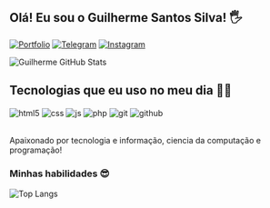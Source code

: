 ## Olá! Eu sou o Guilherme Santos Silva! 🖐️

[![Portfolio](https://img.shields.io/website?label=Portfólio&style=for-the-badge&url=https://sujeitoprogramador.com/)]([https://sujeitoprogramador.com](https://main--ornate-croquembouche-99edf7.netlify.app/))
[![Telegram](https://img.shields.io/badge/Telegram-2CA5E0?style=for-the-badge&logo=telegram&logoColor=white)](t.me/guilhermesantossilva)
[![Instagram](https://img.shields.io/badge/Instagram-E4405F?style=for-the-badge&logo=instagram&logoColor=white)](https://www.instagram.com/portfolio.guilhermess/)

![Guilherme GitHub Stats](https://github-readme-stats.vercel.app/api?username=guilhermesantossilva019&show_icons=true&theme=dracula&count_private=true)

## Tecnologias que eu uso no meu dia 👩‍💻

<div style="display: inline_block">
  <img align="center" alt="html5" src="https://img.shields.io/badge/HTML5-E34F26?style=for-the-badge&logo=html5&logoColor=white" />
  <img align="center" alt="css" src="https://img.shields.io/badge/CSS3-1572B6?style=for-the-badge&logo=css3&logoColor=white" />
  <img align="center" alt="js" src="https://img.shields.io/badge/JavaScript-F7DF1E?style=for-the-badge&logo=javascript&logoColor=black" />
  <img align="center" alt="php" src="https://img.shields.io/badge/PHP-777BB4?style=for-the-badge&logo=php&logoColor=white" />
  <img align="center" alt="git" src="https://img.shields.io/badge/GIT-E44C30?style=for-the-badge&logo=git&logoColor=white" />
  <img align="center" alt="github" src="https://img.shields.io/badge/GitHub-100000?style=for-the-badge&logo=github&logoColor=white" />
</div><br/>

Apaixonado por tecnologia e informação, ciencia da computação e programação!

### Minhas habilidades 😎

![Top Langs](https://github-readme-stats.vercel.app/api/top-langs/?username=guilhermesantossilva019&hide_progress=true)
